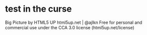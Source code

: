 # test in the curse

Big Picture by HTML5 UP
html5up.net | @ajlkn
Free for personal and commercial use under the CCA 3.0 license (html5up.net/license)			
